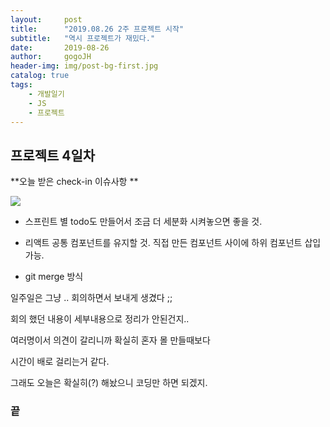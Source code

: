 ```yaml
---
layout:     post
title:      "2019.08.26 2주 프로젝트 시작"
subtitle:   "역시 프로젝트가 재밌다."
date:       2019-08-26
author:     gogoJH
header-img: img/post-bg-first.jpg
catalog: true
tags:
    - 개발일기
    - JS
    - 프로젝트
---
```


## 프로젝트 4일차 

**오늘 받은 check-in 이슈사항 **

![](https://k.kakaocdn.net/dn/cC5hn8/btqvm8uCbCg/fF07H6MY8g14AHXV3BL7bK/img.png)

- 스프린트 별 todo도 만들어서 조금 더 세분화 시켜놓으면 좋을 것.

- 리액트 공통 컴포넌트를 유지할 것. 직접 만든 컴포넌트 사이에 하위 컴포넌트 삽입 가능.

-  git merge 방식

일주일은 그냥 .. 회의하면서 보내게 생겼다 ;;

회의 했던 내용이 세부내용으로 정리가 안된건지..

여러명이서 의견이 갈리니까 확실히 혼자 몰 만들때보다

시간이 배로 걸리는거 같다.

그래도 오늘은 확실히(?) 해놨으니 코딩만 하면 되겠지.

### 끝
<!--stackedit_data:
eyJoaXN0b3J5IjpbNjUxMDE0NTgxXX0=
-->